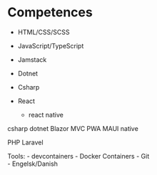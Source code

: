 # Competences

- HTML/CSS/SCSS
- JavaScript/TypeScript
 - Jamstack
- Dotnet
- Csharp

- React
  - react native

csharp
dotnet
  Blazor
  MVC
  PWA
  MAUI native
	
PHP Laravel

Tools:
	- devcontainers
	- Docker Containers
	- Git  
	- Engelsk/Danish
